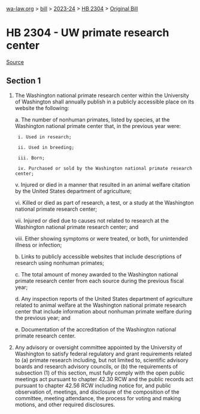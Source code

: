 [wa-law.org](/) > [bill](/bill/) > [2023-24](/bill/2023-24/) > [HB 2304](/bill/2023-24/hb/2304/) > [Original Bill](/bill/2023-24/hb/2304/1/)

# HB 2304 - UW primate research center

[Source](http://lawfilesext.leg.wa.gov/biennium/2023-24/Pdf/Bills/House%20Bills/2304.pdf)

## Section 1
1. The Washington national primate research center within the University of Washington shall annually publish in a publicly accessible place on its website the following:

    a. The number of nonhuman primates, listed by species, at the Washington national primate center that, in the previous year were:

        i. Used in research;

        ii. Used in breeding;

        iii. Born;

        iv. Purchased or sold by the Washington national primate research center;

    v. Injured or died in a manner that resulted in an animal welfare citation by the United States department of agriculture;

    vi. Killed or died as part of research, a test, or a study at the Washington national primate research center;

    vii. Injured or died due to causes not related to research at the Washington national primate research center; and

    viii. Either showing symptoms or were treated, or both, for unintended illness or infection;

    b. Links to publicly accessible websites that include descriptions of research using nonhuman primates;

    c. The total amount of money awarded to the Washington national primate research center from each source during the previous fiscal year;

    d. Any inspection reports of the United States department of agriculture related to animal welfare at the Washington national primate research center that include information about nonhuman primate welfare during the previous year; and

    e. Documentation of the accreditation of the Washington national primate research center.

2. Any advisory or oversight committee appointed by the University of Washington to satisfy federal regulatory and grant requirements related to (a) primate research including, but not limited to, scientific advisory boards and research advisory councils, or (b) the requirements of subsection (1) of this section, must fully comply with the open public meetings act pursuant to chapter 42.30 RCW and the public records act pursuant to chapter 42.56 RCW including notice for, and public observation of, meetings, and disclosure of the composition of the committee, meeting attendance, the process for voting and making motions, and other required disclosures.

